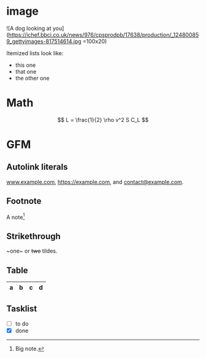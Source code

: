 # image

![A dog looking at you](https://ichef.bbci.co.uk/news/976/cpsprodpb/17638/production/_124800859_gettyimages-817514614.jpg =100x20)

Itemized lists look like:

*   this one
*   that one
*   the other one


# Math

$$
L = \frac{1}{2} \rho v^2 S C_L
$$

# GFM

## Autolink literals

www.example.com, https://example.com, and contact@example.com.

## Footnote

A note[^1]

[^1]: Big note.

## Strikethrough

~one~ or ~~two~~ tildes.

## Table

| a | b  |  c |  d  |
| - | :- | -: | :-: |

## Tasklist

* [ ] to do
* [x] done
